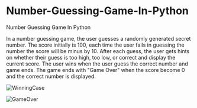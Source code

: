 # Number-Guessing-Game-In-Python
Number Guessing Game In Python

In a number guessing game, the user guesses a randomly generated secret number. 
The score initially is 100, each time the user fails in guessing the number the score will be minus by 10.
After each guess, the user gets hints on whether their guess is too high, too low, or correct and display the current score. 
The user wins when the user guess the correct number and game ends. The game ends with "Game Over" when the score become 0 and the correct number is displayed.

![WinningCase](https://github.com/SalmaMohamedLotfy/Number-Guessing-Game-In-Python/assets/172995049/bdcdeace-c982-474e-8c5e-7a07aea7e7ff)

![GameOver](https://github.com/SalmaMohamedLotfy/Number-Guessing-Game-In-Python/assets/172995049/a72b13f1-1c1a-4f55-85c7-b7fe1741b523)


